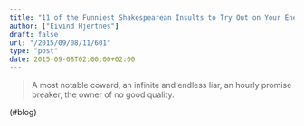 ```yaml
---
title: "11 of the Funniest Shakespearean Insults to Try Out on Your Enemies Today"
author: ["Eivind Hjertnes"]
draft: false
url: "/2015/09/08/11/601"
type: "post"
date: 2015-09-08T02:00:00+02:00
---
```


> A most notable coward, an infinite and endless liar, an hourly promise
> breaker, the owner of no good quality.

(#blog)
